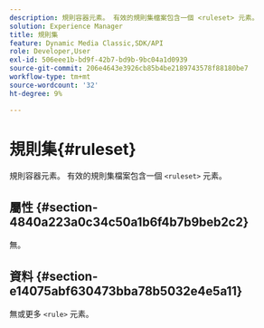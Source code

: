```yaml
---
description: 規則容器元素。 有效的規則集檔案包含一個 <ruleset> 元素。
solution: Experience Manager
title: 規則集
feature: Dynamic Media Classic,SDK/API
role: Developer,User
exl-id: 506eee1b-bd9f-42b7-bd9b-9bc04a1d0939
source-git-commit: 206e4643e3926cb85b4be2189743578f88180be7
workflow-type: tm+mt
source-wordcount: '32'
ht-degree: 9%

---
```


# 規則集{#ruleset}

規則容器元素。 有效的規則集檔案包含一個 `<ruleset>` 元素。

## 屬性 {#section-4840a223a0c34c50a1b6f4b7b9beb2c2}

無。

## 資料 {#section-e14075abf630473bba78b5032e4e5a11}

無或更多 `<rule>` 元素。
